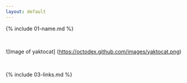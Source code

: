 ```yaml
---
layout: default
---
```


{% include 01-name.md %}

<br>

![Image of yaktocat] (https://octodex.github.com/images/yaktocat.png)

<br>

{% include 03-links.md %}

